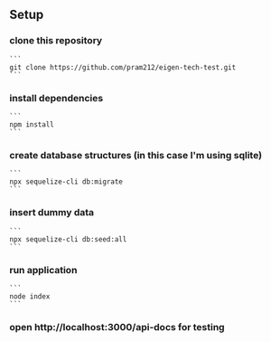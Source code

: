 ## Setup
### clone this repository
    ```
    git clone https://github.com/pram212/eigen-tech-test.git
    ```
### install dependencies
    ```
    npm install
    ```
### create database structures (in this case I'm using sqlite)
    ```
    npx sequelize-cli db:migrate
    ```
### insert dummy data 
    ```
    npx sequelize-cli db:seed:all
    ```
### run application
    ```
    node index
    ```
### open http://localhost:3000/api-docs for testing
